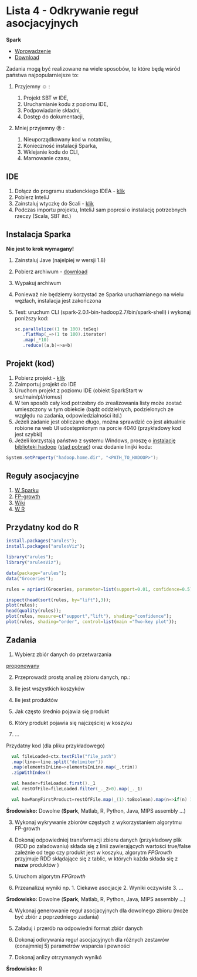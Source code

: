 Lista 4 - Odkrywanie reguł asocjacyjnych
==========

**Spark**
 - [Wprowadzenie](http://spark.apache.org/docs/latest/)
 - [Download](http://spark.apache.org/downloads.html)


Zadania mogą być realizowane na wiele sposobów, te które będą wśród państwa najpopularniejsze to:

1. Przyjemny :relaxed: :

   1. Projekt SBT w IDE,
   2. Uruchamianie kodu z poziomu IDE,
   3. Podpowiadanie składni, 
   4. Dostęp do dokumentacji,

2. Mniej przyjemny :rage: :

   1. Nieuporządkowany kod w notatniku,
   2. Konieczność instalacji Sparka,
   4. Wklejanie kodu do CLI,
   5. Marnowanie czasu,

IDE
-----
1. Dołącz do programu studenckiego IDEA - [klik](https://www.jetbrains.com/student/)
2. Pobierz InteliJ
3. Zainstaluj wtyczkę do Scali - [klik](https://www.jetbrains.com/help/idea/2016.2/creating-and-running-your-scala-application.html)
4. Podczas importu projektu, InteliJ sam poprosi o instalację potrzebnych rzeczy (Scala, SBT itd.)


Instalacja Sparka
-------------------

**Nie jest to krok wymagany!**

1. Zainstaluj Jave (najelpiej w wersji 1.8)
2. Pobierz archiwum - [download](http://spark.apache.org/downloads.html)
3. Wypakuj archiwum
4. Ponieważ nie będziemy korzystać ze Sparka uruchamianego na wielu węzłach, instalacja jest zakończona
5. Test: uruchum CLI (spark-2.0.1-bin-hadoop2.7/bin/spark-shell) i wykonaj poniższy kod:

   ```scala
   sc.parallelize((1 to 100).toSeq)
      .flatMap(_=>(1 to 100).iterator)
      .map(_*10)
      .reduce((a,b)=>a+b)
   ```

Projekt (kod)
--------------

1. Pobierz projekt - [klik](https://github.com/riomus/spark-start)
2. Zaimportuj projekt do IDE
3. Uruchom projekt z poziomu IDE (obiekt SparkStart w src/main/pl/riomus)
4. W ten sposób cały kod potrzebny do zrealizowania listy może zostać umieszczony w tym obiekcie (bądź oddzielnych, podzielonych ze względu na zadania, odpowiedzialności itd.)
5. Jeżeli zadanie jest obliczane długo, można sprawdzić co jest aktualnie robione na web UI udostępnionym na porcie 4040 (przykładowy kod jest szybki)
6. Jeżeli korzystają państwo z systemu Windows, proszę o [instalację biblioteki hadoop](http://teknosrc.com/spark-error-java-io-ioexception-could-not-locate-executable-null-bin-winutils-exe-hadoop-binaries/) ([stąd pobrać](https://github.com/srccodes/hadoop-common-2.2.0-bin)) oraz dodanie linijki kodu:

  ```scala
  System.setProperty("hadoop.home.dir", "<PATH_TO_HADOOP>");
  ```


Reguły asocjacyjne
-------------------

1. [W Sparku](http://spark.apache.org/docs/latest/mllib-frequent-pattern-mining.html)
2. [FP-growth](http://www.dei.unipd.it/~capri/DATAMINING/PAPERS/HanPY00.pdf.gz)
3. [Wiki](https://en.wikipedia.org/wiki/Association_rule_learning)
3. [W R](https://www.r-bloggers.com/association-rule-learning-and-the-apriori-algorithm/)


Przydatny kod do R
--------------------

```R
install.packages("arules");
install.packages("arulesViz");

library("arules");
library("arulesViz");

data(package="arules");
data("Groceries");

rules = apriori(Groceries, parameter=list(support=0.01, confidence=0.5));

inspect(head(sort(rules, by="lift"),3));
plot(rules);
head(quality(rules));
plot(rules, measure=c("support","lift"), shading="confidence");
plot(rules, shading="order", control=list(main ="Two-key plot"));
```


Zadania
----------


1. Wybierz zbiór danych do przetwarzania
  
  [proponowany](https://sites.google.com/a/nu.edu.pk/tariq-mahmood/teaching-1/fall-12---dm/marketbasket.csv?attredirects=0&d=1)

2. Przeprowadź prostą analizę zbioru danych, np.:
   
  1. Ile jest wszystkich koszyków
  2. Ile jest produktów
  3. Jak często średnio pojawia się produkt
  4. Który produkt pojawia się najczęściej w koszyku
  5. ...

  Przydatny kod (dla pliku przykładowego)

  ```scala
    val fileLoaded=ctx.textFile("file_path")
    .map(line=>line.split("delimiter"))
    .map(elementsInLine=>elementsInLine.map(_.trim))
    .zipWithIndex()

    val header=fileLoaded.first()._1
    val restOfFile=fileLoaded.filter(_._2>0).map(_._1)

    val howManyFirstProduct=restOfFile.map(_(1).toBoolean).map(n=>if(n) 1 else 0).sum()
  ```

  **Środowisko:** Dowolne (**Spark**, Matlab, R, Python, Java, MIPS assembly ...)

3. Wykonaj wykrywanie zbiorów częstych z wykorzystaniem algorytmu FP-growth

  1. Dokonaj odpowiedniej transformacji zbioru danych (przykładowy plik (RDD po załadowaniu) składa się z linii zawierających wartości true/false zależnie od tego czy produkt jest w koszyku, algorytm *FPGrowth* przyjmuje RDD skłądające się z tablic, w których każda składa się z **nazw** produktów )
  2. Uruchom algorytm *FPGrowth*
  3. Przeanalizuj wyniki np.
    1. Ciekawe asocjacje
    2. Wyniki oczywiste
    3. ...

  **Środowisko:** Dowolne (**Spark**, Matlab, R, Python, Java, MIPS assembly ...)

4.  Wykonaj generowanie reguł asocjacyjnych dla dowolnego zbioru (może być zbiór z poprzedniego zadania)

  1. Załaduj i przerób na odpowiedni format zbiór danych
  2. Dokonaj odkrywania reguł asocjacyjnych dla różnych zestawów (conajmniej 5) parametrów wsparcia i pewności
  3. Dokonaj anlizy otrzymanych wynikó

  **Środowisko:** R

